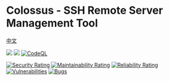 # Colossus - SSH Remote Server Management Tool

[中文](README_zh.md)

[![](https://img.shields.io/badge/Go-1.21+-%2300ADD8?style=flat&logo=go)](go.work)
[![](https://img.shields.io/badge/Version-0.0.1%20alpha5-green)](control)
[![CodeQL](https://github.com/skye-z/colossus/workflows/CodeQL/badge.svg)](https://github.com/skye-z/colossus/security/code-scanning)


[![Security Rating](https://sonarcloud.io/api/project_badges/measure?project=skye-z_colossus&metric=security_rating)](https://sonarcloud.io/summary/new_code?id=skye-z_colossus)
[![Maintainability Rating](https://sonarcloud.io/api/project_badges/measure?project=skye-z_colossus&metric=sqale_rating)](https://sonarcloud.io/summary/new_code?id=skye-z_colossus)
[![Reliability Rating](https://sonarcloud.io/api/project_badges/measure?project=skye-z_colossus&metric=reliability_rating)](https://sonarcloud.io/summary/new_code?id=skye-z_colossus)
[![Vulnerabilities](https://sonarcloud.io/api/project_badges/measure?project=skye-z_colossus&metric=vulnerabilities)](https://sonarcloud.io/summary/new_code?id=skye-z_colossus)
[![Bugs](https://sonarcloud.io/api/project_badges/measure?project=skye-z_colossus&metric=bugs)](https://sonarcloud.io/summary/new_code?id=skye-z_colossus)

